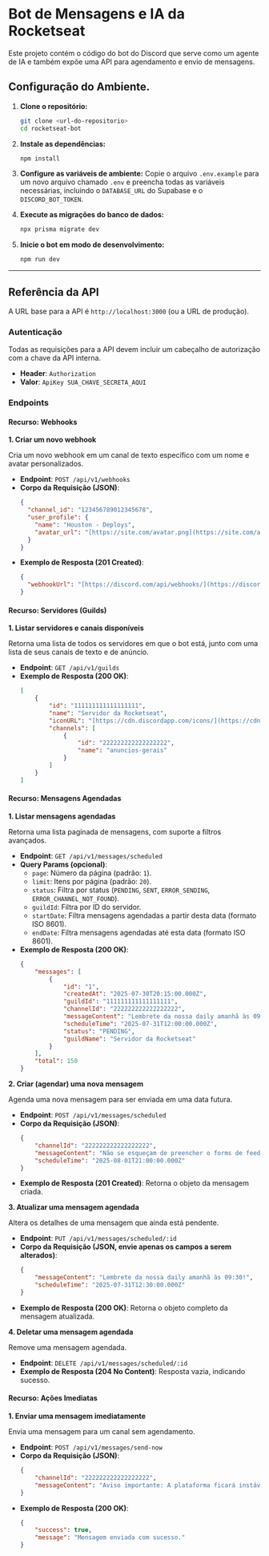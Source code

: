 # Bot de Mensagens e IA da Rocketseat

Este projeto contém o código do bot do Discord que serve como um agente de IA e também expõe uma API para agendamento e envio de mensagens.

## Configuração do Ambiente.

1.  **Clone o repositório:**
    ```bash
    git clone <url-do-repositorio>
    cd rocketseat-bot
    ```

2.  **Instale as dependências:**
    ```bash
    npm install
    ```

3.  **Configure as variáveis de ambiente:**
    Copie o arquivo `.env.example` para um novo arquivo chamado `.env` e preencha todas as variáveis necessárias, incluindo o `DATABASE_URL` do Supabase e o `DISCORD_BOT_TOKEN`.

4.  **Execute as migrações do banco de dados:**
    ```bash
    npx prisma migrate dev
    ```

5.  **Inicie o bot em modo de desenvolvimento:**
    ```bash
    npm run dev
    ```

---

## Referência da API

A URL base para a API é `http://localhost:3000` (ou a URL de produção).

### Autenticação

Todas as requisições para a API devem incluir um cabeçalho de autorização com a chave da API interna.

-   **Header**: `Authorization`
-   **Valor**: `ApiKey SUA_CHAVE_SECRETA_AQUI`

### Endpoints

#### Recurso: Webhooks

**1. Criar um novo webhook**

Cria um novo webhook em um canal de texto específico com um nome e avatar personalizados.

-   **Endpoint**: `POST /api/v1/webhooks`
-   **Corpo da Requisição (JSON)**:
    ```json
    {
      "channel_id": "123456789012345678",
      "user_profile": {
        "name": "Houston - Deploys",
        "avatar_url": "[https://site.com/avatar.png](https://site.com/avatar.png)"
      }
    }
    ```
-   **Exemplo de Resposta (201 Created)**:
    ```json
    {
      "webhookUrl": "[https://discord.com/api/webhooks/](https://discord.com/api/webhooks/)..."
    }
    ```

#### Recurso: Servidores (Guilds)

**1. Listar servidores e canais disponíveis**

Retorna uma lista de todos os servidores em que o bot está, junto com uma lista de seus canais de texto e de anúncio.

-   **Endpoint**: `GET /api/v1/guilds`
-   **Exemplo de Resposta (200 OK)**:
    ```json
    [
        {
            "id": "111111111111111111",
            "name": "Servidor da Rocketseat",
            "iconURL": "[https://cdn.discordapp.com/icons/](https://cdn.discordapp.com/icons/)...",
            "channels": [
                {
                    "id": "222222222222222222",
                    "name": "anuncios-gerais"
                }
            ]
        }
    ]
    ```

#### Recurso: Mensagens Agendadas

**1. Listar mensagens agendadas**

Retorna uma lista paginada de mensagens, com suporte a filtros avançados.

-   **Endpoint**: `GET /api/v1/messages/scheduled`
-   **Query Params (opcional)**:
    -   `page`: Número da página (padrão: `1`).
    -   `limit`: Itens por página (padrão: `20`).
    -   `status`: Filtra por status (`PENDING`, `SENT`, `ERROR_SENDING`, `ERROR_CHANNEL_NOT_FOUND`).
    -   `guildId`: Filtra por ID do servidor.
    -   `startDate`: Filtra mensagens agendadas a partir desta data (formato ISO 8601).
    -   `endDate`: Filtra mensagens agendadas até esta data (formato ISO 8601).
-   **Exemplo de Resposta (200 OK)**:
    ```json
    {
        "messages": [
            {
                "id": "1",
                "createdAt": "2025-07-30T20:15:00.000Z",
                "guildId": "111111111111111111",
                "channelId": "222222222222222222",
                "messageContent": "Lembrete da nossa daily amanhã às 09:00! 🚀",
                "scheduleTime": "2025-07-31T12:00:00.000Z",
                "status": "PENDING",
                "guildName": "Servidor da Rocketseat"
            }
        ],
        "total": 150
    }
    ```

**2. Criar (agendar) uma nova mensagem**

Agenda uma nova mensagem para ser enviada em uma data futura.

-   **Endpoint**: `POST /api/v1/messages/scheduled`
-   **Corpo da Requisição (JSON)**:
    ```json
    {
        "channelId": "222222222222222222",
        "messageContent": "Não se esqueçam de preencher o forms de feedback da semana!",
        "scheduleTime": "2025-08-01T21:00:00.000Z"
    }
    ```
-   **Exemplo de Resposta (201 Created)**: Retorna o objeto da mensagem criada.

**3. Atualizar uma mensagem agendada**

Altera os detalhes de uma mensagem que ainda está pendente.

-   **Endpoint**: `PUT /api/v1/messages/scheduled/:id`
-   **Corpo da Requisição (JSON, envie apenas os campos a serem alterados)**:
    ```json
    {
        "messageContent": "Lembrete da nossa daily amanhã às 09:30!",
        "scheduleTime": "2025-07-31T12:30:00.000Z"
    }
    ```
-   **Exemplo de Resposta (200 OK)**: Retorna o objeto completo da mensagem atualizada.

**4. Deletar uma mensagem agendada**

Remove uma mensagem agendada.

-   **Endpoint**: `DELETE /api/v1/messages/scheduled/:id`
-   **Exemplo de Resposta (204 No Content)**: Resposta vazia, indicando sucesso.

#### Recurso: Ações Imediatas

**1. Enviar uma mensagem imediatamente**

Envia uma mensagem para um canal sem agendamento.

-   **Endpoint**: `POST /api/v1/messages/send-now`
-   **Corpo da Requisição (JSON)**:
    ```json
    {
        "channelId": "222222222222222222",
        "messageContent": "Aviso importante: A plataforma ficará instável nos próximos 15 minutos."
    }
    ```
-   **Exemplo de Resposta (200 OK)**:
    ```json
    {
        "success": true,
        "message": "Mensagem enviada com sucesso."
    }
    ```
